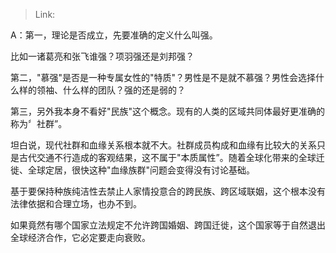 > Link: 

A：第一，理论是否成立，先要准确的定义什么叫强。

比如一诸葛亮和张飞谁强？项羽强还是刘邦强？

第二，"慕强"是否是一种专属女性的"特质"？男性是不是就不慕强？男性会选择什么样的领袖、什么样的团队？强的还是弱的？

第三，另外我本身不看好"民族"这个概念。现有的人类的区域共同体最好更准确的称为〞社群”。

坦白说，现代社群和血缘关系根本就不大。社群成员构成和血缘有比较大的关系只是古代交通不行造成的客观结果，这不属于"本质属性”。随着全球化带来的全球迁徙、全球定居，很快这种"血缘族群"问题会变得没有讨论基础。

基于要保持种族纯洁性去禁止人家情投意合的跨民族、跨区域联姻，这个根本没有法律依据和合理立场，也办不到。

如果竟然有哪个国家立法规定不允许跨国婚姻、跨国迁徙，这个国家等于自然退出全球经济合作，它必定要走向衰败。